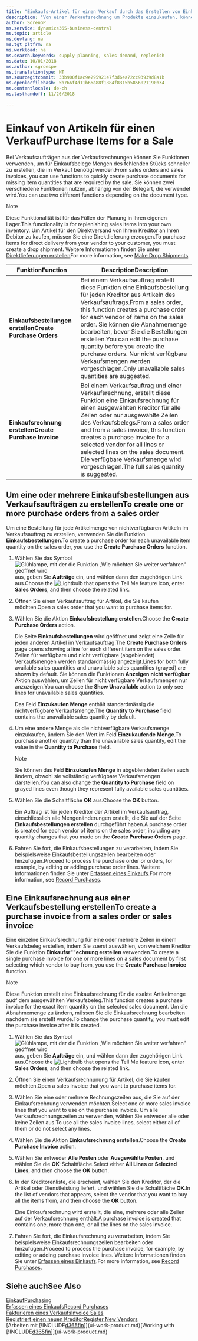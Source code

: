 ```yaml
---
title: "Einkaufs-Artikel für einen Verkauf durch das Erstellen von Einkaufsrechnungen | Microsoft Docs"
description: "Von einer Verkaufsrechnung um Produkte einzukaufen, können Sie eine Einkaufsrechnung für einen Kreditor oder Lieferanten einen erstellen."
author: SorenGP
ms.service: dynamics365-business-central
ms.topic: article
ms.devlang: na
ms.tgt_pltfrm: na
ms.workload: na
ms.search.keywords: supply planning, sales demand, replenish
ms.date: 10/01/2018
ms.author: sgroespe
ms.translationtype: HT
ms.sourcegitcommit: 33b900f1ac9e295921e7f3d6ea72cc93939d8a1b
ms.openlocfilehash: 5b766f4d11b66a88f1884f8315b5856021190b34
ms.contentlocale: de-ch
ms.lasthandoff: 11/26/2018

---
```

# <a name="purchase-items-for-a-sale"></a><span data-ttu-id="5aad6-103">Einkauf von Artikeln für einen Verkauf</span><span class="sxs-lookup"><span data-stu-id="5aad6-103">Purchase Items for a Sale</span></span>
<span data-ttu-id="5aad6-104">Bei Verkaufsaufträgen aus der Verkaufsrechnungen können Sie Funktionen verwenden, um für Einkaufsbelege Mengen des fehlenden Stücks schneller zu erstellen, die im Verkauf benötigt werden.</span><span class="sxs-lookup"><span data-stu-id="5aad6-104">From sales orders and sales invoices, you can use functions to quickly create purchase documents for missing item quantities that are required by the sale.</span></span> <span data-ttu-id="5aad6-105">Sie können zwei verschiedene Funktionen nutzen, abhängig von der Belegart, die verwendet wird.</span><span class="sxs-lookup"><span data-stu-id="5aad6-105">You can use two different functions depending on the document type.</span></span>

> [!Note]
> <span data-ttu-id="5aad6-106">Diese Funktionalität ist für das Füllen der Planung in Ihren eigenen Lager.</span><span class="sxs-lookup"><span data-stu-id="5aad6-106">This functionality is for replenishing sales items into your own inventory.</span></span> <span data-ttu-id="5aad6-107">Um Artikel für den Direktversand von Ihrem Kreditor an Ihren Debitor zu kaufen, müssen Sie eine Direktlieferung erzeugen.</span><span class="sxs-lookup"><span data-stu-id="5aad6-107">To purchase items for direct delivery from your vendor to your customer, you must create a drop shipment.</span></span> <span data-ttu-id="5aad6-108">Weitere Informationen finden Sie unter [Direktlieferungen erstellen](sales-how-drop-shipment.md)</span><span class="sxs-lookup"><span data-stu-id="5aad6-108">For more information, see [Make Drop Shipments](sales-how-drop-shipment.md).</span></span>   

|<span data-ttu-id="5aad6-109">Funktion</span><span class="sxs-lookup"><span data-stu-id="5aad6-109">Function</span></span>|<span data-ttu-id="5aad6-110">Description</span><span class="sxs-lookup"><span data-stu-id="5aad6-110">Description</span></span>|
|--------|-----------|
|<span data-ttu-id="5aad6-111">**Einkaufsbestellungen erstellen**</span><span class="sxs-lookup"><span data-stu-id="5aad6-111">**Create Purchase Orders**</span></span>|<span data-ttu-id="5aad6-112">Bei einem Verkaufsauftrag erstellt diese Funktion eine Einkaufsbestellung für jeden Kreditor aus Artikeln des Verkaufsauftrags.</span><span class="sxs-lookup"><span data-stu-id="5aad6-112">From a sales order, this function creates a purchase order for each vendor of items on the sales order.</span></span> <span data-ttu-id="5aad6-113">Sie können die Abnahmemenge bearbeiten, bevor Sie die Bestellungen erstellen.</span><span class="sxs-lookup"><span data-stu-id="5aad6-113">You can edit the purchase quantity before you create the purchase orders.</span></span> <span data-ttu-id="5aad6-114">Nur nicht verfügbare Verkaufsmengen werden vorgeschlagen.</span><span class="sxs-lookup"><span data-stu-id="5aad6-114">Only unavailable sales quantities are suggested.</span></span>
|<span data-ttu-id="5aad6-115">**Einkaufsrechnung erstellen**</span><span class="sxs-lookup"><span data-stu-id="5aad6-115">**Create Purchase Invoice**</span></span>|<span data-ttu-id="5aad6-116">Bei einem Verkaufsauftrag und einer Verkaufsrechnung, erstellt diese Funktion eine Einkaufsrechnung für einen ausgewählten Kreditor für alle Zeilen oder nur ausgewählte Zeilen des Verkaufsbelegs.</span><span class="sxs-lookup"><span data-stu-id="5aad6-116">From a sales order and from a sales invoice, this function creates a purchase invoice for a selected vendor for all lines or selected lines on the sales document.</span></span> <span data-ttu-id="5aad6-117">Die verfügbare Verkaufsmenge wird vorgeschlagen.</span><span class="sxs-lookup"><span data-stu-id="5aad6-117">The full sales quantity is suggested.</span></span>|

## <a name="to-create-one-or-more-purchase-orders-from-a-sales-order"></a><span data-ttu-id="5aad6-118">Um eine oder mehrere Einkaufsbestellungen aus Verkaufsaufträgen zu erstellen</span><span class="sxs-lookup"><span data-stu-id="5aad6-118">To create one or more purchase orders from a sales order</span></span>
<span data-ttu-id="5aad6-119">Um eine Bestellung für jede Artikelmenge von nichtverfügbaren Artikeln im Verkaufsauftrag zu erstellen, verwenden Sie die Funktion **Einkaufsbestellungen**.</span><span class="sxs-lookup"><span data-stu-id="5aad6-119">To create a purchase order for each unavailable item quantity on the sales order, you use the **Create Purchase Orders** function.</span></span>

1. <span data-ttu-id="5aad6-120">Wählen Sie das Symbol ![Glühlampe, mit der die Funktion „Wie möchten Sie weiter verfahren“ geöffnet wird](media/ui-search/search_small.png "Wie möchten Sie weiter verfahren?") aus, geben Sie **Aufträge** ein, und wählen dann den zugehörigen Link aus.</span><span class="sxs-lookup"><span data-stu-id="5aad6-120">Choose the ![Lightbulb that opens the Tell Me feature](media/ui-search/search_small.png "Tell me what you want to do") icon, enter **Sales Orders**, and then choose the related link.</span></span>
2. <span data-ttu-id="5aad6-121">Öffnen Sie einen Verkaufsauftrag für Artikel, die Sie kaufen möchten.</span><span class="sxs-lookup"><span data-stu-id="5aad6-121">Open a sales order that you want to purchase items for.</span></span>
3. <span data-ttu-id="5aad6-122">Wählen Sie die Aktion **Einkaufsbestellung erstellen**.</span><span class="sxs-lookup"><span data-stu-id="5aad6-122">Choose the **Create Purchase Orders** action.</span></span>

    <span data-ttu-id="5aad6-123">Die Seite **Einkaufsbestellungen** wird geöffnet und zeigt eine Zeile für jeden anderen Artikel im Verkaufsauftrag.</span><span class="sxs-lookup"><span data-stu-id="5aad6-123">The **Create Purchase Orders** page opens showing a line for each different item on the sales order.</span></span> <span data-ttu-id="5aad6-124">Zeilen für verfügbare und nicht verfügbare (abgeblendet) Verkaufsmengen werden standardmässig angezeigt.</span><span class="sxs-lookup"><span data-stu-id="5aad6-124">Lines for both fully available sales quantities and unavailable sales quantities (grayed) are shown by default.</span></span> <span data-ttu-id="5aad6-125">Sie können die Funktionen **Anzeigen nicht verfügbar** Aktion auswählen, um Zeilen für nicht verfügbare Verkaufsmengen nur anzuzeigen.</span><span class="sxs-lookup"><span data-stu-id="5aad6-125">You can choose the **Show Unavailable** action to only see lines for unavailable sales quantities.</span></span>

    <span data-ttu-id="5aad6-126">Das Feld **Einzukaufen Menge** enthält standardmässig die nichtverfügbare Verkaufsmenge.</span><span class="sxs-lookup"><span data-stu-id="5aad6-126">The **Quantity to Purchase** field contains the unavailable sales quantity by default.</span></span>
4. <span data-ttu-id="5aad6-127">Um eine andere Menge als die nichtverfügbare Verkaufsmenge einzukaufen, ändern Sie den Wert im Feld **Einzukaufende Menge**.</span><span class="sxs-lookup"><span data-stu-id="5aad6-127">To purchase another quantity than the unavailable sales quantity, edit the value in the **Quantity to Purchase** field.</span></span>

    > [!NOTE]  
    >   <span data-ttu-id="5aad6-128">Sie können das Feld **Einzukaufen Menge** in abgeblendeten Zeilen auch ändern, obwohl sie vollständig verfügbare Verkaufsmengen darstellen.</span><span class="sxs-lookup"><span data-stu-id="5aad6-128">You can also change the **Quantity to Purchase** field on grayed lines even though they represent fully available sales quantities.</span></span>
5. <span data-ttu-id="5aad6-129">Wählen Sie die Schaltfläche **OK** aus.</span><span class="sxs-lookup"><span data-stu-id="5aad6-129">Choose the **OK** button.</span></span>

    <span data-ttu-id="5aad6-130">Ein Auftrag ist für jeden Kreditor der Artikel im Verkaufsauftrag, einschliesslich alle Mengenänderungen erstellt, die Sie auf der Seite **Einkaufsbestellungen erstellen** durchgeführt haben.</span><span class="sxs-lookup"><span data-stu-id="5aad6-130">A purchase order is created for each vendor of items on the sales order, including any quantity changes that you made on the **Create Purchase Orders** page.</span></span>
7. <span data-ttu-id="5aad6-131">Fahren Sie fort, die Einkaufsbestellungen zu verarbeiten, indem Sie beispielsweise Einkaufsbestellungszeilen bearbeiten oder hinzufügen.</span><span class="sxs-lookup"><span data-stu-id="5aad6-131">Proceed to process the purchase order or orders, for example, by editing or adding purchase order lines.</span></span> <span data-ttu-id="5aad6-132">Weitere Informationen finden Sie unter [Erfassen eines Einkaufs](purchasing-how-record-purchases.md).</span><span class="sxs-lookup"><span data-stu-id="5aad6-132">For more information, see [Record Purchases](purchasing-how-record-purchases.md).</span></span>


## <a name="to-create-a-purchase-invoice-from-a-sales-order-or-sales-invoice"></a><span data-ttu-id="5aad6-133">Eine Einkaufsrechnung aus einer Verkaufsbestellung erstellen</span><span class="sxs-lookup"><span data-stu-id="5aad6-133">To create a purchase invoice from a sales order or sales invoice</span></span>
<span data-ttu-id="5aad6-134">Eine einzelne Einkaufsrechnung für eine oder mehrere Zeilen in einem Verkaufsbeleg erstellen, indem Sie zuerst auswählen, von welchem Kreditor Sie die Funktion **Einkaufsr""echnung erstellen** verwenden.</span><span class="sxs-lookup"><span data-stu-id="5aad6-134">To create a single purchase invoice for one or more lines on a sales document by first selecting which vendor to buy from, you use the **Create Purchase Invoice** function.</span></span>

> [!NOTE]  
>   <span data-ttu-id="5aad6-135">Diese Funktion erstellt eine Einkaufsrechnung für die exakte Artikelmenge audf dem ausgewählten Verkaufsbeleg.</span><span class="sxs-lookup"><span data-stu-id="5aad6-135">This function creates a purchase invoice for the exact item quantity on the selected sales document.</span></span> <span data-ttu-id="5aad6-136">Um die Abnahmemenge zu ändern, müssen Sie die Einkaufsrechnung bearbeiten nachdem sie erstellt wurde.</span><span class="sxs-lookup"><span data-stu-id="5aad6-136">To change the purchase quantity, you must edit the purchase invoice after it is created.</span></span>  

1. <span data-ttu-id="5aad6-137">Wählen Sie das Symbol ![Glühlampe, mit der die Funktion „Wie möchten Sie weiter verfahren“ geöffnet wird](media/ui-search/search_small.png "Wie möchten Sie weiter verfahren?") aus, geben Sie **Aufträge** ein, und wählen dann den zugehörigen Link aus.</span><span class="sxs-lookup"><span data-stu-id="5aad6-137">Choose the ![Lightbulb that opens the Tell Me feature](media/ui-search/search_small.png "Tell me what you want to do") icon, enter **Sales Orders**, and then choose the related link.</span></span>
2. <span data-ttu-id="5aad6-138">Öffnen Sie einen Verkaufsrechnunung für Artikel, die Sie kaufen möchten.</span><span class="sxs-lookup"><span data-stu-id="5aad6-138">Open a sales invoice that you want to purchase items for.</span></span>
3. <span data-ttu-id="5aad6-139">Wählen Sie eine oder mehrere Rechnungszeilen aus, die Sie auf der Einkaufsrechnung verwenden möchten.</span><span class="sxs-lookup"><span data-stu-id="5aad6-139">Select one or more sales invoice lines that you want to use on the purchase invoice.</span></span> <span data-ttu-id="5aad6-140">Um alle Verkaufsrechnungszeilen zu verwenden, wählen Sie entweder alle oder keine Zeilen aus.</span><span class="sxs-lookup"><span data-stu-id="5aad6-140">To use all the sales invoice lines, select either all of them or do not select any lines.</span></span>
4. <span data-ttu-id="5aad6-141">Wählen Sie die Aktion **Einkaufsrechnung erstellen**.</span><span class="sxs-lookup"><span data-stu-id="5aad6-141">Choose the **Create Purchase Invoice** action.</span></span>
5. <span data-ttu-id="5aad6-142">Wählen Sie entweder **Alle Posten** oder **Ausgewählte Posten**, und wählen Sie die **OK**-Schaltfläche.</span><span class="sxs-lookup"><span data-stu-id="5aad6-142">Select either **All Lines** or **Selected Lines**, and then choose the **OK** button.</span></span>  
6. <span data-ttu-id="5aad6-143">In der Kreditorenliste, die erscheint, wählen Sie den Kreditor, der die Artikel oder Dienstleistung liefert, und wählen Sie die Schaltfläche **OK**.</span><span class="sxs-lookup"><span data-stu-id="5aad6-143">In the list of vendors that appears, select the vendor that you want to buy all the items from, and then choose the **OK** button.</span></span>

    <span data-ttu-id="5aad6-144">Eine Einkaufsrechnung wird erstellt, die eine, mehrere oder alle Zeilen auf der Verkaufsrechnung enthält.</span><span class="sxs-lookup"><span data-stu-id="5aad6-144">A purchase invoice is created that contains one, more than one, or all the lines on the sales invoice.</span></span>
7. <span data-ttu-id="5aad6-145">Fahren Sie fort, die Einkaufsrechnung zu verarbeiten, indem Sie beispielsweise Einkaufsrechnungszeilen bearbeiten oder hinzufügen.</span><span class="sxs-lookup"><span data-stu-id="5aad6-145">Proceed to process the purchase invoice, for example, by editing or adding purchase invoice lines.</span></span> <span data-ttu-id="5aad6-146">Weitere Informationen finden Sie unter [Erfassen eines Einkaufs](purchasing-how-record-purchases.md).</span><span class="sxs-lookup"><span data-stu-id="5aad6-146">For more information, see [Record Purchases](purchasing-how-record-purchases.md).</span></span>

## <a name="see-also"></a><span data-ttu-id="5aad6-147">Siehe auch</span><span class="sxs-lookup"><span data-stu-id="5aad6-147">See Also</span></span>
[<span data-ttu-id="5aad6-148">Einkauf</span><span class="sxs-lookup"><span data-stu-id="5aad6-148">Purchasing</span></span>](purchasing-manage-purchasing.md)  
[<span data-ttu-id="5aad6-149">Erfassen eines Einkaufs</span><span class="sxs-lookup"><span data-stu-id="5aad6-149">Record Purchases</span></span>](purchasing-how-record-purchases.md)  
[<span data-ttu-id="5aad6-150">Fakturieren eines Verkaufs</span><span class="sxs-lookup"><span data-stu-id="5aad6-150">Invoice Sales</span></span>](sales-how-invoice-sales.md)  
[<span data-ttu-id="5aad6-151">Registriert einen neuen Kreditor</span><span class="sxs-lookup"><span data-stu-id="5aad6-151">Register New Vendors</span></span>](purchasing-how-register-new-vendors.md)  
<span data-ttu-id="5aad6-152">[Arbeiten mit [!INCLUDE[d365fin](includes/d365fin_md.md)]](ui-work-product.md)</span><span class="sxs-lookup"><span data-stu-id="5aad6-152">[Working with [!INCLUDE[d365fin](includes/d365fin_md.md)]](ui-work-product.md)</span></span>

